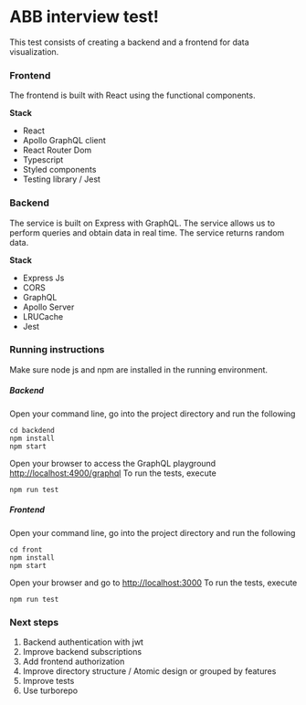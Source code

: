 # ABB interview test!

This test consists of creating a backend and a frontend for data visualization.

### Frontend
The frontend is built with React using the functional components.

**Stack**

 - React
 - Apollo GraphQL client
 - React Router Dom
 - Typescript
 - Styled components
 - Testing library / Jest

### Backend
The service is built on Express with GraphQL. The service allows us to perform queries and obtain data in real time. The service returns random data.

**Stack**

 - Express Js
 - CORS
 - GraphQL
 - Apollo Server
 - LRUCache
 - Jest

### Running instructions
Make sure node js and npm are installed in the running environment.

##### Backend
Open your command line, go into the project directory and run the following

    cd backdend
    npm install
    npm start

Open your browser to access the GraphQL playground [http://localhost:4900/graphql](http://localhost:4900/graphql)
To run the tests, execute

    npm run test

##### Frontend 
Open your command line, go into the project directory and run the following

    cd front
    npm install
    npm start

Open your browser and go to [http://localhost:3000](http://localhost:3000)
To run the tests, execute

    npm run test


### Next steps

 1. Backend authentication with jwt
 2. Improve backend subscriptions
 3. Add frontend authorization
 4. Improve directory structure / Atomic design or grouped by features
 5. Improve tests
 6. Use turborepo
